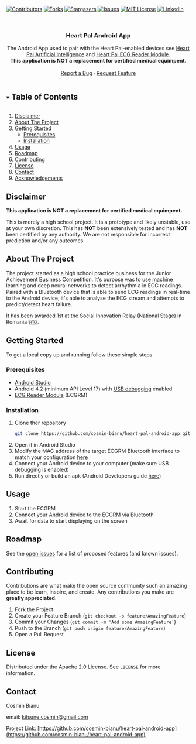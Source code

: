 <!-- PROJECT SHIELDS -->
<!--
*** I'm using markdown "reference style" links for readability.
*** Reference links are enclosed in brackets [ ] instead of parentheses ( ).
*** See the bottom of this document for the declaration of the reference variables
*** for contributors-url, forks-url, etc. This is an optional, concise syntax you may use.
*** https://www.markdownguide.org/basic-syntax/#reference-style-links
-->

[![Contributors][contributors-shield]][contributors-url]
[![Forks][forks-shield]][forks-url]
[![Stargazers][stars-shield]][stars-url]
[![Issues][issues-shield]][issues-url]
[![MIT License][license-shield]][license-url]
[![LinkedIn][linkedin-shield]][linkedin-url]

<!-- PROJECT LOGO -->
<br />
<p align="center">
  <h3 align="center">Heart Pal Android App</h3>

  <p align="center">
  The Android App used to pair with the Heart Pal-enabled devices see <a href="https://github.com/cosmin-bianu/heart-pal-ai"> Heart Pal Artificial Intelligence</a> and <a href="https://github.com/cosmin-bianu/heart-pal-reader-module"> Heart Pal ECG Reader Module</a>.
    <br />
    <strong> This application is NOT a replacement for certified medical equimpent. </strong>
    <br />
    <br />
    <a href="https://github.com/cosmin-bianu/heart-pal-android-app/issues">Report a Bug</a>
    ·
    <a href="https://github.com/cosmin-bianu/heart-pal-android-app/issues">Request Feature</a>
  </p>
</p>

<!-- TABLE OF CONTENTS -->
<details open="open">
  <summary><h2 style="display: inline-block">Table of Contents</h2></summary>
  <ol>
    <li>
      <a href="#disclaimer">Disclaimer</a>
    </li>
    <li>
      <a href="#about-the-project">About The Project</a>
    </li>
    <li>
      <a href="#getting-started">Getting Started</a>
      <ul>
        <li><a href="#prerequisites">Prerequisites</a></li>
        <li><a href="#installation">Installation</a></li>
      </ul>
    </li>
    <li><a href="#usage">Usage</a></li>
    <li><a href="#roadmap">Roadmap</a></li>
    <li><a href="#contributing">Contributing</a></li>
    <li><a href="#license">License</a></li>
    <li><a href="#contact">Contact</a></li>
    <li><a href="#acknowledgements">Acknowledgements</a></li>
  </ol>
</details>

<!-- Disclaimer -->
## Disclaimer

**This application is NOT a replacement for certified medical equimpent.** 

This is merely a high school project. It is a prototype and likely unstable, use at your own discretion. This has **NOT** been extensively tested and has **NOT** been certified by any authority. We are not responsible for incorrect prediction and/or any outcomes.

<!-- ABOUT THE PROJECT -->
## About The Project

The project started as a high school practice business for the Junior Achievement Business Competition. It's purpose was to use machine learning and deep neural networks to detect arrhythmia in ECG readings. Paired with a Bluetooth device that is able to send ECG readings in real-time to the Android device, it's able to analyse the ECG stream and attempts to predict/detect heart failure. 

It has been awarded 1st at the Social Innovation Relay (National Stage) in Romania 🇷🇴.

<!-- GETTING STARTED -->
## Getting Started

To get a local copy up and running follow these simple steps.

### Prerequisites 

* [Android Studio](https://developer.android.com/studio)
* Android 4.2 (minimum API Level 17) with [USB debugging](https://developer.android.com/studio/debug/dev-options) enabled
* [ECG Reader Module](https://github.com/cosmin-bianu/heart-pal-reader-module) (ECGRM)

### Installation

1. Clone ther repository
   ```sh
   git clone https://github.com/cosmin-bianu/heart-pal-android-app.git heart-pal-android-app
   ```
2. Open it in Android Studio
3. Modify the MAC address of the target ECGRM Bluetooth interface to match your configuration [here](https://github.com/cosmin-bianu/heart-pal-android-app/blob/d978c650f0e7af8022e26c1ed2b2eb5faef2291d/app/src/main/java/com/oneup/cosmin/xheart/activities/MainActivity.java#L43)
4. Connect your Android device to your computer (make sure USB debugging is enabled)
5. Run directly or build an apk (Android Developers guide [here](https://developer.android.com/studio/run))

<!-- USAGE EXAMPLES -->
## Usage

1. Start the ECGRM
2. Connect your Android device to the ECGRM via Bluetooth
3. Await for data to start displaying on the screen

<!-- ROADMAP -->
## Roadmap

See the [open issues](https://github.com/cosmin-bianu/heart-pal-android-app/issues) for a list of proposed features (and known issues).

<!-- CONTRIBUTING -->
## Contributing

Contributions are what make the open source community such an amazing place to be learn, inspire, and create. Any contributions you make are **greatly appreciated**.

1. Fork the Project
2. Create your Feature Branch (`git checkout -b feature/AmazingFeature`)
3. Commit your Changes (`git commit -m 'Add some AmazingFeature'`)
4. Push to the Branch (`git push origin feature/AmazingFeature`)
5. Open a Pull Request

<!-- LICENSE -->
## License

Distributed under the Apache 2.0 License. See `LICENSE` for more information.

<!-- CONTACT -->
## Contact

Cosmin Bianu

email: kitsune.cosmin@gmail.com

Project Link: [https://github.com/cosmin-bianu/heart-pal-android-app](https://github.com/cosmin-bianu/heart-pal-android-app)

<!-- MARKDOWN LINKS & IMAGES -->
<!-- https://www.markdownguide.org/basic-syntax/#reference-style-links -->
[contributors-shield]: https://img.shields.io/github/contributors/cosmin-bianu/heart-pal-android-app.svg?style=for-the-badge
[contributors-url]: https://github.com/cosmin-bianu/heart-pal-android-app/graphs/contributors
[forks-shield]: https://img.shields.io/github/forks/cosmin-bianu/heart-pal-android-app.svg?style=for-the-badge
[forks-url]: https://github.com/cosmin-bianu/heart-pal-android-app/network/members
[stars-shield]: https://img.shields.io/github/stars/cosmin-bianu/heart-pal-android-app.svg?style=for-the-badge
[stars-url]: https://github.com/cosmin-bianu/heart-pal-android-app/stargazers
[issues-shield]: https://img.shields.io/github/issues/cosmin-bianu/heart-pal-android-app.svg?style=for-the-badge
[issues-url]: https://github.com/cosmin-bianu/heart-pal-android-app/issues
[license-shield]: https://img.shields.io/github/license/cosmin-bianu/heart-pal-android-app.svg?style=for-the-badge
[license-url]: https://github.com/cosmin-bianu/heart-pal-android-app/blob/master/LICENSE.txt
[linkedin-shield]: https://img.shields.io/badge/-LinkedIn-black.svg?style=for-the-badge&logo=linkedin&colorB=555
[linkedin-url]: https://linkedin.com/in/cosmin-bianu
